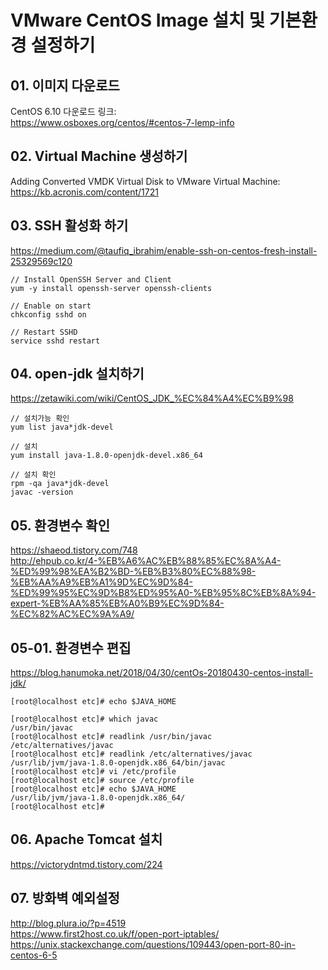 # VMware CentOS Image 설치 및 기본환경 설정하기

## 01. 이미지 다운로드
CentOS 6.10 다운로드 링크:  
https://www.osboxes.org/centos/#centos-7-lemp-info

## 02. Virtual Machine 생성하기
Adding Converted VMDK Virtual Disk to VMware Virtual Machine:  
https://kb.acronis.com/content/1721

## 03. SSH 활성화 하기
https://medium.com/@taufiq_ibrahim/enable-ssh-on-centos-fresh-install-25329569c120
```
// Install OpenSSH Server and Client
yum -y install openssh-server openssh-clients

// Enable on start
chkconfig sshd on

// Restart SSHD
service sshd restart
```

## 04. open-jdk 설치하기
https://zetawiki.com/wiki/CentOS_JDK_%EC%84%A4%EC%B9%98
```
// 설치가능 확인
yum list java*jdk-devel

// 설치
yum install java-1.8.0-openjdk-devel.x86_64

// 설치 확인
rpm -qa java*jdk-devel
javac -version 
```

## 05. 환경변수 확인
https://shaeod.tistory.com/748   
http://ehpub.co.kr/4-%EB%A6%AC%EB%88%85%EC%8A%A4-%ED%99%98%EA%B2%BD-%EB%B3%80%EC%88%98-%EB%AA%A9%EB%A1%9D%EC%9D%84-%ED%99%95%EC%9D%B8%ED%95%A0-%EB%95%8C%EB%8A%94-expert-%EB%AA%85%EB%A0%B9%EC%9D%84-%EC%82%AC%EC%9A%A9/

## 05-01. 환경변수 편집
https://blog.hanumoka.net/2018/04/30/centOs-20180430-centos-install-jdk/
```
[root@localhost etc]# echo $JAVA_HOME

[root@localhost etc]# which javac
/usr/bin/javac
[root@localhost etc]# readlink /usr/bin/javac
/etc/alternatives/javac
[root@localhost etc]# readlink /etc/alternatives/javac
/usr/lib/jvm/java-1.8.0-openjdk.x86_64/bin/javac
[root@localhost etc]# vi /etc/profile
[root@localhost etc]# source /etc/profile
[root@localhost etc]# echo $JAVA_HOME
/usr/lib/jvm/java-1.8.0-openjdk.x86_64/
[root@localhost etc]#

```

## 06. Apache Tomcat 설치
https://victorydntmd.tistory.com/224

## 07. 방화벽 예외설정
http://blog.plura.io/?p=4519  
https://www.first2host.co.uk/f/open-port-iptables/  
https://unix.stackexchange.com/questions/109443/open-port-80-in-centos-6-5
